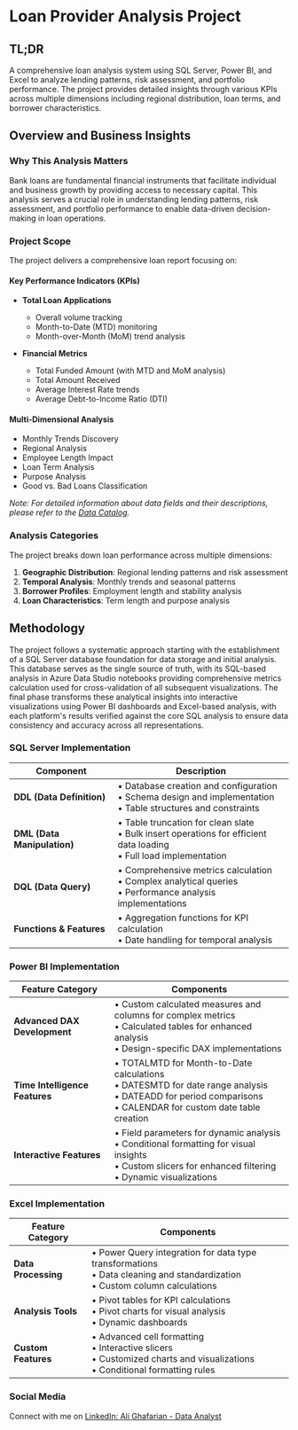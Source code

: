 # Loan Provider Analysis Project

## TL;DR
A comprehensive loan analysis system using SQL Server, Power BI, and Excel to analyze lending patterns, risk assessment, and portfolio performance. The project provides detailed insights through various KPIs across multiple dimensions including regional distribution, loan terms, and borrower characteristics.

## Overview and Business Insights

### Why This Analysis Matters
Bank loans are fundamental financial instruments that facilitate individual and business growth by providing access to necessary capital. This analysis serves a crucial role in understanding lending patterns, risk assessment, and portfolio performance to enable data-driven decision-making in loan operations.

### Project Scope
The project delivers a comprehensive loan report focusing on:

#### Key Performance Indicators (KPIs)
- **Total Loan Applications**
  - Overall volume tracking
  - Month-to-Date (MTD) monitoring
  - Month-over-Month (MoM) trend analysis

- **Financial Metrics**
  - Total Funded Amount (with MTD and MoM analysis)
  - Total Amount Received
  - Average Interest Rate trends
  - Average Debt-to-Income Ratio (DTI)

#### Multi-Dimensional Analysis
- Monthly Trends Discovery
- Regional Analysis
- Employee Length Impact
- Loan Term Analysis
- Purpose Analysis
- Good vs. Bad Loans Classification

*Note: For detailed information about data fields and their descriptions, please refer to the [Data Catalog](data_catalog.md).*

### Analysis Categories
The project breaks down loan performance across multiple dimensions:
1. **Geographic Distribution**: Regional lending patterns and risk assessment
2. **Temporal Analysis**: Monthly trends and seasonal patterns
3. **Borrower Profiles**: Employment length and stability analysis
4. **Loan Characteristics**: Term length and purpose analysis

## Methodology

The project follows a systematic approach starting with the establishment of a SQL Server database foundation for data storage and initial analysis. This database serves as the single source of truth, with its SQL-based analysis in Azure Data Studio notebooks providing comprehensive metrics calculation used for cross-validation of all subsequent visualizations. The final phase transforms these analytical insights into interactive visualizations using Power BI dashboards and Excel-based analysis, with each platform's results verified against the core SQL analysis to ensure data consistency and accuracy across all representations.

### SQL Server Implementation
| Component | Description |
|-----------|-------------|
| **DDL (Data Definition)** | • Database creation and configuration<br>• Schema design and implementation<br>• Table structures and constraints |
| **DML (Data Manipulation)** | • Table truncation for clean slate<br>• Bulk insert operations for efficient data loading<br>• Full load implementation |
| **DQL (Data Query)** | • Comprehensive metrics calculation<br>• Complex analytical queries<br>• Performance analysis implementations |
| **Functions & Features** | • Aggregation functions for KPI calculation<br>• Date handling for temporal analysis |

### Power BI Implementation
| Feature Category | Components |
|-----------------|------------|
| **Advanced DAX Development** | • Custom calculated measures and columns for complex metrics<br>• Calculated tables for enhanced analysis<br>• Design-specific DAX implementations |
| **Time Intelligence Features** | • TOTALMTD for Month-to-Date calculations<br>• DATESMTD for date range analysis<br>• DATEADD for period comparisons<br>• CALENDAR for custom date table creation |
| **Interactive Features** | • Field parameters for dynamic analysis<br>• Conditional formatting for visual insights<br>• Custom slicers for enhanced filtering<br>• Dynamic visualizations |

### Excel Implementation
| Feature Category | Components |
|-----------------|------------|
| **Data Processing** | • Power Query integration for data type transformations<br>• Data cleaning and standardization<br>• Custom column calculations |
| **Analysis Tools** | • Pivot tables for KPI calculations<br>• Pivot charts for visual analysis<br>• Dynamic dashboards |
| **Custom Features** | • Advanced cell formatting<br>• Interactive slicers<br>• Customized charts and visualizations<br>• Conditional formatting rules |

### Social Media
Connect with me on [LinkedIn: Ali Ghafarian - Data Analyst](www.linkedin.com/in/ali-ghafarian-data-analyst)